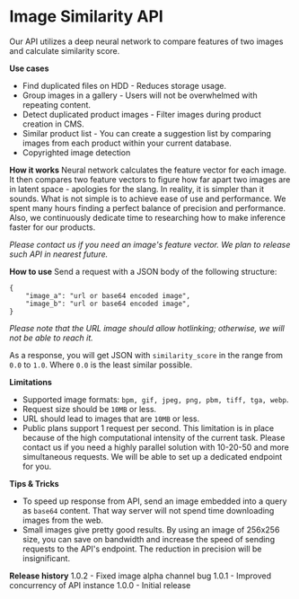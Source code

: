# Image Similarity API
 
Our API utilizes a deep neural network to compare features of two images and calculate similarity score.

**Use cases**
* Find duplicated files on HDD - Reduces storage usage.
* Group images in a gallery - Users will not be overwhelmed with repeating content.
* Detect duplicated product images - Filter images during product creation in CMS.
* Similar product list - You can create a suggestion list by comparing images from each product within your current database.
* Copyrighted image detection

**How it works**
Neural network calculates the feature vector for each image. It then compares two feature vectors to figure how far apart two images are in latent space - apologies for the slang. In reality, it is simpler than it sounds. What is not simple is to achieve ease of use and performance. We spent many hours finding a perfect balance of precision and performance. Also, we continuously dedicate time to researching how to make inference faster for our products.

*Please contact us if you need an image's feature vector. We plan to release such API in nearest future.*

**How to use**
Send a request with a JSON body of the following structure:
```
{
    "image_a": "url or base64 encoded image",
    "image_b": "url or base64 encoded image",
}
```

*Please note that the URL image should allow hotlinking; otherwise, we will not be able to reach it.*

As a response, you will get JSON with `similarity_score` in the range from `0.0` to `1.0`. Where `0.0` is the least similar possible.

**Limitations**
* Supported image formats: `bpm, gif, jpeg, png, pbm, tiff, tga, webp`.
* Request size should be `10MB` or less.
* URL should lead to images that are `10MB` or less.
* Public plans support 1 request per second. This limitation is in place because of the high computational intensity of the current task. Please contact us if you need a highly parallel solution with 10-20-50 and more simultaneous requests. We will be able to set up a dedicated endpoint for you.

**Tips & Tricks**
* To speed up response from API, send an image embedded into a query as `base64` content. That way server will not spend time downloading images from the web.
* Small images give pretty good results. By using an image of 256x256 size, you can save on bandwidth and increase the speed of sending requests to the API's endpoint. The reduction in precision will be insignificant.

**Release history**
1.0.2 - Fixed image alpha channel bug
1.0.1 - Improved concurrency of API instance
1.0.0 - Initial release